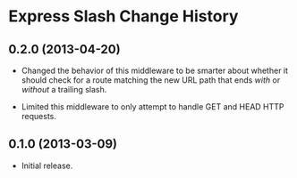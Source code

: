 Express Slash Change History
============================

0.2.0 (2013-04-20)
------------------

* Changed the behavior of this middleware to be smarter about whether it should
  check for a route matching the new URL path that ends *with* or *without* a
  trailing slash.

* Limited this middleware to only attempt to handle GET and HEAD HTTP requests.


0.1.0 (2013-03-09)
------------------

* Initial release.
